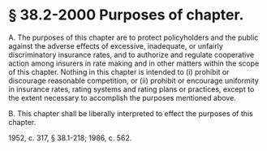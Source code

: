 # § 38.2-2000 Purposes of chapter.

<p>A. The purposes of this chapter are to protect policyholders and the public against the adverse effects of excessive, inadequate, or unfairly discriminatory insurance rates, and to authorize and regulate cooperative action among insurers in rate making and in other matters within the scope of this chapter. Nothing in this chapter is intended to (i) prohibit or discourage reasonable competition, or (ii) prohibit or encourage uniformity in insurance rates, rating systems and rating plans or practices, except to the extent necessary to accomplish the purposes mentioned above.</p><p>B. This chapter shall be liberally interpreted to effect the purposes of this chapter.</p><p>1952, c. 317, § 38.1-218; 1986, c. 562.</p>